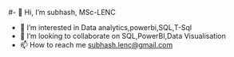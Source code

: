#- 👋 Hi, I’m subhash, MSc-LENC 
- 👀 I’m interested in Data analytics,powerbi,SQL,T-Sql
- 💞️ I’m looking to collaborate on SQL,PowerBI,Data Visualisation
- 📫 How to reach me subhash.lenc@gmail.com

<!---
subhashsql/subhashsql is a ✨ special ✨ repository because its `README.md` (this file) appears on your GitHub profile.
You can click the Preview link to take a look at your changes.
--->
